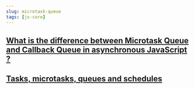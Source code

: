 ```yaml
---
slug: microtask-queue
tags: [js-core]
---
```


## [What is the difference between Microtask Queue and Callback Queue in asynchronous JavaScript ?](https://www.geeksforgeeks.org/what-is-the-difference-between-microtask-queue-and-callback-queue-in-asynchronous-javascript/)


## [Tasks, microtasks, queues and schedules](https://jakearchibald.com/2015/tasks-microtasks-queues-and-schedules/)